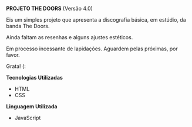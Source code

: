 **PROJETO THE DOORS** (Versão 4.0)

<p>Eis um simples projeto que apresenta a discografia básica, em estúdio, da banda The Doors.</p> 
<p>Ainda faltam as resenhas e alguns ajustes estéticos.</p>
<p>Em processo incessante de lapidações. Aguardem pelas próximas, por favor.</p>
<p>Grata! (:</p>

**Tecnologias Utilizadas**

- HTML
- CSS

**Linguagem Utilizada**

- JavaScript
